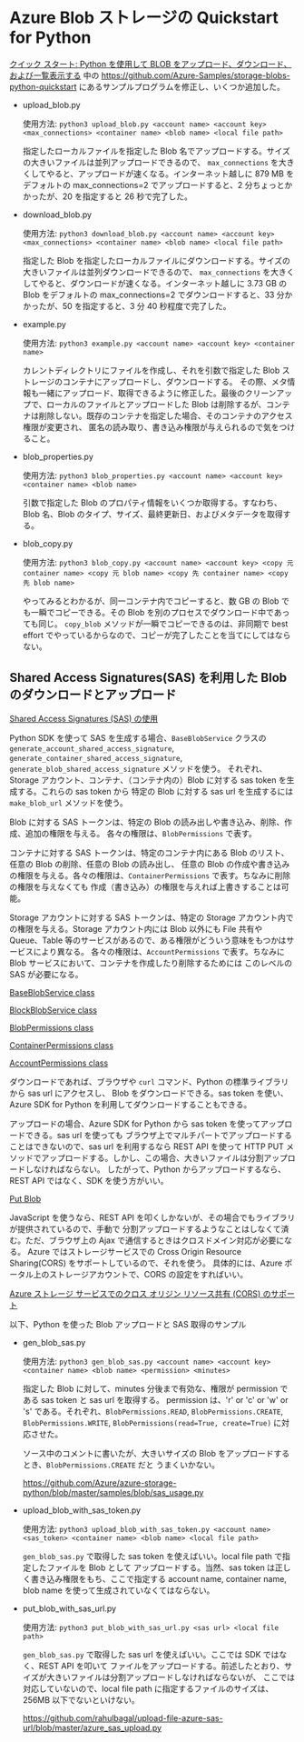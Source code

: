 # Azure Blob ストレージの Quickstart for Python

[クイック スタート: Python を使用して BLOB をアップロード、ダウンロード、および一覧表示する](https://docs.microsoft.com/ja-jp/azure/storage/blobs/storage-quickstart-blobs-python) 中の https://github.com/Azure-Samples/storage-blobs-python-quickstart にあるサンプルプログラムを修正し、いくつか追加した。

- upload_blob.py

    使用方法: `python3 upload_blob.py <account name> <account key> <max_connections> <container name> <blob name> <local file path>`

    指定したローカルファイルを指定した Blob 名でアップロードする。サイズの大きいファイルは並列アップロードできるので、
    `max_connections` を大きくしてやると、アップロードが速くなる。インターネット越しに 879 MB をデフォルトの
    max_connections=2 でアップロードすると、2 分ちょっとかかったが、20 を指定すると 26 秒で完了した。

- download_blob.py

    使用方法: `python3 download_blob.py <account name> <account key> <max_connections> <container name> <blob name> <local file path>`

    指定した Blob を指定したローカルファイルにダウンロードする。サイズの大きいファイルは並列ダウンロードできるので、
    `max_connections` を大きくしてやると、ダウンロードが速くなる。インターネット越しに 3.73 GB の Blob をデフォルトの
    max_connections=2 でダウンロードすると、33 分かかったが、50 を指定すると、3 分 40 秒程度で完了した。

- example.py

    使用方法: `python3 example.py <account name> <account key> <container name>`
    
    カレントディレクトリにファイルを作成し、それを引数で指定した Blob ストレージのコンテナにアップロードし、ダウンロードする。
    その際、メタ情報も一緒にアップロード、取得できるように修正した。最後のクリーンアップで、ローカルのファイルとアップロードした
    Blob は削除するが、コンテナは削除しない。既存のコンテナを指定した場合、そのコンテナのアクセス権限が変更され、
    匿名の読み取り、書き込み権限が与えられるので気をつけること。

- blob_properties.py

    使用方法: `python3 blob_properties.py <account name> <account key> <container name> <blob name>`

    引数で指定した Blob のプロパティ情報をいくつか取得する。すなわち、Blob 名、Blob のタイプ、サイズ、最終更新日、およびメタデータを取得する。

- blob_copy.py

    使用方法: `python3 blob_copy.py <account name> <account key> <copy 元 container name> <copy 元 blob name> <copy 先 container name> <copy 先 blob name>`

    やってみるとわかるが、同一コンテナ内でコピーすると、数 GB の Blob でも一瞬でコピーできる。その Blob を別のプロセスでダウンロード中であっても同じ。
    `copy_blob` メソッドが一瞬でコピーできるのは、非同期で best effort でやっているからなので、コピーが完了したことを当てにしてはならない。


## Shared Access Signatures(SAS) を利用した Blob のダウンロードとアップロード

[Shared Access Signatures (SAS) の使用](https://docs.microsoft.com/ja-jp/azure/storage/common/storage-dotnet-shared-access-signature-part-1)

Python SDK を使って SAS を生成する場合、`BaseBlobService` クラスの `generate_account_shared_access_signature`,
`generate_container_shared_access_signature`, `generate_blob_shared_access_signature` メソッドを使う。
それぞれ、Storage アカウント、コンテナ、（コンテナ内の）Blob に対する sas token を生成する。これらの sas token から
特定の Blob に対する sas url を生成するには `make_blob_url` メソッドを使う。

Blob に対する SAS トークンは、特定の Blob の読み出しや書き込み、削除、作成、追加の権限を与える。
各々の権限は、`BlobPermissions` で表す。

コンテナに対する SAS トークンは、特定のコンテナ内にある Blob のリスト、任意の Blob の削除、任意の Blob の読み出し、
任意の Blob の作成や書き込みの権限を与える。各々の権限は、`ContainerPermissions` で表す。ちなみに削除の権限を与えなくても
作成（書き込み）の権限を与えれば上書きすることは可能。

Storage アカウントに対する SAS トークンは、特定の Storage アカウント内での権限を与える。Storage アカウント内には
Blob 以外にも File 共有や Queue、Table 等のサービスがあるので、ある権限がどういう意味をもつかはサービスにより異なる。
各々の権限は、`AccountPermissions` で表す。ちなみに Blob サービスにおいて、コンテナを作成したり削除するためには
このレベルの SAS が必要になる。



[BaseBlobService class](https://docs.microsoft.com/en-us/python/api/azure-storage-blob/azure.storage.blob.baseblobservice.baseblobservice?view=azure-python)

[BlockBlobService class](https://docs.microsoft.com/en-us/python/api/azure-storage-blob/azure.storage.blob.blockblobservice.blockblobservice?view=azure-python)

[BlobPermissions class](https://docs.microsoft.com/ja-jp/python/api/azure-storage-blob/azure.storage.blob.models.BlobPermissions?view=azure-python)

[ContainerPermissions class](https://docs.microsoft.com/en-us/python/api/azure-storage-blob/azure.storage.blob.models.containerpermissions?view=azure-python)

[AccountPermissions class](https://docs.microsoft.com/en-us/python/api/azure-storage-common/azure.storage.common.models.accountpermissions?view=azure-python)


ダウンロードであれば、ブラウザや `curl` コマンド、Python の標準ライブラリから sas url にアクセスし、
Blob をダウンロードできる。sas token を使い、Azure SDK for Python を利用してダウンロードすることもできる。

アップロードの場合、Azure SDK for Python から sas token を使ってアップロードできる。sas url を使っても
ブラウザ上でマルチパートでアップロードすることはできないので、sas url を利用するなら REST API を使って
HTTP PUT メソッドでアップロードする。しかし、この場合、大きいファイルは分割アップロードしなければならない。
したがって、Python からアップロードするなら、REST API ではなく、SDK を使う方がいい。

[Put Blob](https://docs.microsoft.com/ja-jp/rest/api/storageservices/put-blob)


JavaScript を使うなら、REST API を叩くしかないが、その場合でもライブラリが提供されているので、手動で
分割アップロードするようなことはしなくて済む。ただ、ブラウザ上の Ajax で通信するときはクロスドメイン対応が必要になる。
Azure ではストレージサービスでの Cross Origin Resource Sharing(CORS) をサポートしているので、それを使う。
具体的には、Azure ポータル上のストレージアカウントで、CORS の設定をすればいい。

[Azure ストレージ サービスでのクロス オリジン リソース共有 (CORS) のサポート](https://docs.microsoft.com/ja-jp/azure/storage/common/storage-cors-support)

以下、Python を使った Blob アップロードと SAS 取得のサンプル

- gen_blob_sas.py

    使用方法: `python3 gen_blob_sas.py <account name> <account key> <container name> <blob name> <permission> <minutes>`

    指定した Blob に対して、minutes 分後まで有効な、権限が permission である sas token と sas url を取得する。
    permission は、'r' or 'c' or 'w' or 's' である。それぞれ、`BlobPermissions.READ`, `BlobPermissions.CREATE`,
    `BlobPermissions.WRITE`, `BlobPermissions(read=True, create=True)` に対応させた。

    ソース中のコメントに書いたが、大きいサイズの Blob をアップロードするとき、`BlobPermissions.CREATE` だと
    うまくいかない。

    https://github.com/Azure/azure-storage-python/blob/master/samples/blob/sas_usage.py

- upload_blob_with_sas_token.py

    使用方法: `python3 upload_blob_with_sas_token.py <account name> <sas_token> <container name> <blob name> <local file path>`

    `gen_blob_sas.py` で取得した sas token を使えばいい。local file path で指定したファイルを Blob として
    アップロードする。当然、sas token は正しく書き込み権限をもち、ここで指定する account name, container name,
    blob name を使って生成されていなくてはならない。

- put_blob_with_sas_url.py

    使用方法: `python3 put_blob_with_sas_url.py <sas url> <local file path>`

    `gen_blob_sas.py` で取得した sas url を使えばいい。ここでは SDK ではなく、REST API を叩いて
    ファイルをアップロードする。前述したとおり、サイズが大きいファイルは分割アップロードしなければならないが、
    ここでは対応していないので、local file path に指定するファイルのサイズは、256MB 以下でないといけない。

    https://github.com/rahulbagal/upload-file-azure-sas-url/blob/master/azure_sas_upload.py


